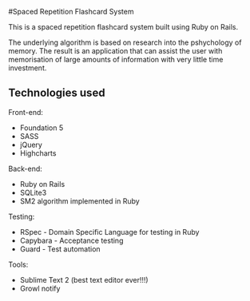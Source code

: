 #Spaced Repetition Flashcard System

This is a spaced repetition flashcard system built using Ruby on Rails.

The underlying algorithm is based on research into the pshychology of memory. The result is an application that can assist the user with memorisation of large amounts of information with very little time investment.

## Technologies used

Front-end:
* Foundation 5
* SASS
* jQuery
* Highcharts

Back-end:
* Ruby on Rails
* SQLite3
* SM2 algorithm implemented in Ruby

Testing:
* RSpec - Domain Specific Language for testing in Ruby
* Capybara - Acceptance testing
* Guard - Test automation

Tools:
* Sublime Text 2 (best text editor ever!!!)
* Growl notify
